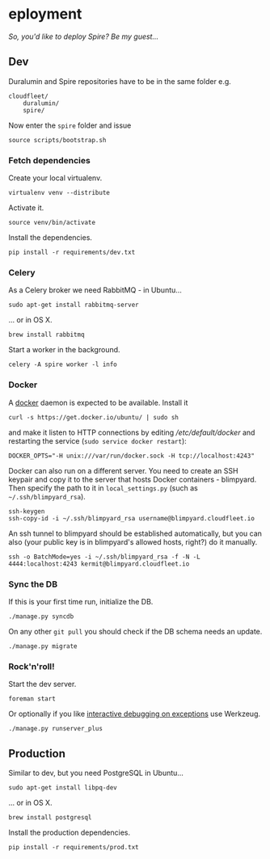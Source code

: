 eployment
==========
*So, you'd like to deploy Spire? Be my guest...*

Dev
---
Duralumin and Spire repositories have to be in the same folder e.g.

    cloudfleet/
        duralumin/
        spire/

Now enter the `spire` folder and issue

    source scripts/bootstrap.sh

### Fetch dependencies

Create your local virtualenv.

    virtualenv venv --distribute

Activate it.

    source venv/bin/activate

Install the dependencies.

    pip install -r requirements/dev.txt

### Celery

As a Celery broker we need RabbitMQ - in Ubuntu...

    sudo apt-get install rabbitmq-server

... or in OS X.

    brew install rabbitmq

Start a worker in the background.

    celery -A spire worker -l info

### Docker

A [docker](http://www.docker.io/) daemon is expected to be available.
Install it

    curl -s https://get.docker.io/ubuntu/ | sudo sh

and make it listen to HTTP connections
by editing */etc/default/docker* and restarting the service
(`sudo service docker restart`):

    DOCKER_OPTS="-H unix:///var/run/docker.sock -H tcp://localhost:4243"

Docker can also run on a different server.
You need to create an SSH keypair and copy it to the server that hosts
Docker containers - blimpyard. Then specify the path
to it in `local_settings.py` (such as `~/.ssh/blimpyard_rsa`).

    ssh-keygen
    ssh-copy-id -i ~/.ssh/blimpyard_rsa username@blimpyard.cloudfleet.io

An ssh tunnel to blimpyard should be established automatically, but you can
also (your public key is in blimpyard's allowed hosts, right?) do it manually.

    ssh -o BatchMode=yes -i ~/.ssh/blimpyard_rsa -f -N -L 4444:localhost:4243 kermit@blimpyard.cloudfleet.io

### Sync the DB

If this is your first time run, initialize the DB.

    ./manage.py syncdb

On any other `git pull` you should check if the DB schema needs an update.

    ./manage.py migrate

### Rock'n'roll!

Start the dev server.

    foreman start

Or optionally if you like [interactive debugging on exceptions][runserver_plus]
use Werkzeug.

    ./manage.py runserver_plus


Production
----------
Similar to dev, but you need PostgreSQL in Ubuntu...

    sudo apt-get install libpq-dev

... or in OS X.

    brew install postgresql

Install the production dependencies.

    pip install -r requirements/prod.txt

[runserver_plus]: http://django-extensions.readthedocs.org/en/latest/runserver_plus.html
